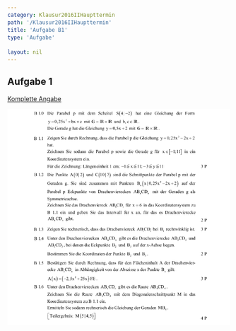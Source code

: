 ```yaml
---
category: Klausur2016IIHaupttermin
path: '/Klausur2016IIHaupttermin'
title: 'Aufgabe B1'
type: 'Aufgabe'

layout: nil
---
```


## Aufgabe 1
<p> <a href="https://www.isb.bayern.de/download/18519/2016_mii_ht.pdf"> Komplette Angabe </a> </p>
<img src="./Aufgabenstellungen/2016_mii_ht/2016_mii_ht_b1.png">


